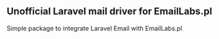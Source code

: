 ## Unofficial Laravel mail driver for EmailLabs.pl
Simple package to integrate Laravel Email with EmailLabs.pl
